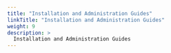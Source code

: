 ```yaml
---
title: "Installation and Administration Guides"
linkTitle: "Installation and Administration Guides"
weight: 9
description: >
  Installation and Administration Guides
---
```

